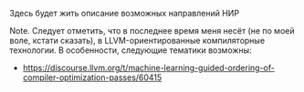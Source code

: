 Здесь будет жить описание возможных направлений НИР

Note. Следует отметить, что в последнее время меня несёт (не по моей воле, кстати сказать), в LLVM-ориентированные компиляторные технологии. В особенности, следующие тематики возможны:

- https://discourse.llvm.org/t/machine-learning-guided-ordering-of-compiler-optimization-passes/60415
